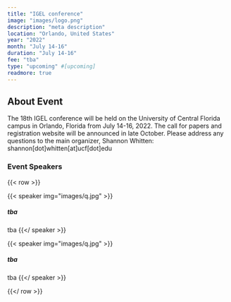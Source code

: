 ```yaml
---
title: "IGEL conference"
image: "images/logo.png"
description: "meta description"
location: "Orlando, United States"
year: "2022"
month: "July 14-16"
duration: "July 14-16"
fee: "tba"
type: "upcoming" #[upcoming]
readmore: true
---
```


## About Event
The 18th IGEL conference will be held on the University of Central Florida campus in Orlando, Florida from July 14-16, 2022. The call for papers and registration website will be announced in late October. Please address any questions to the main organizer, Shannon Whitten: shannon[dot]whitten[at]ucf[dot]edu


### Event Speakers

{{< row >}}

{{< speaker img="images/q.jpg" >}}
##### tba
tba
{{</ speaker >}}

{{< speaker img="images/q.jpg" >}}
##### tba
tba
{{</ speaker >}}

{{</ row >}}